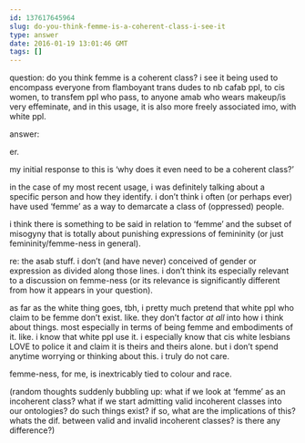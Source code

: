 ```yaml
---
id: 137617645964
slug: do-you-think-femme-is-a-coherent-class-i-see-it
type: answer
date: 2016-01-19 13:01:46 GMT
tags: []
---
```

question: do you think femme is a coherent class? i see it being used to encompass everyone from flamboyant trans dudes to nb cafab ppl, to cis women, to transfem ppl who pass, to anyone amab who wears makeup/is very effeminate, and in this usage, it is also more freely associated imo, with white ppl.

answer: <p>er.&nbsp;</p><p>my initial response to this is&nbsp;‘why does it even need to be a coherent class?’</p><p>in the case of my most recent usage, i was definitely talking about a specific person and how they identify. i don’t think i often (or perhaps ever) have used&nbsp;‘femme’ as a way to demarcate a class of (oppressed) people.&nbsp;</p><p>i think there is something to be said in relation to&nbsp;‘femme’ and the subset of misogyny that is totally about punishing expressions of femininity (or just femininity/femme-ness in general).&nbsp;</p><p>re: the asab stuff. i don’t (and have never) conceived of gender or expression as divided along those lines. i don’t think its especially relevant to a discussion on femme-ness (or its relevance is significantly different from how it appears in your question).</p><p>as far as the white thing goes, tbh, i pretty much pretend that white ppl who claim to be femme don’t exist. like. they don’t factor *at all* into how i think about things. most especially in terms of being femme and embodiments of it. like. i know that white ppl use it. i especially know that cis white lesbians LOVE to police it and claim it is theirs and theirs alone. but i don’t spend anytime worrying or thinking about this. i truly do not care.</p><p>femme-ness, for me, is inextricably tied to colour and race.&nbsp;</p><p>(random thoughts suddenly bubbling up: what if we look at&nbsp;‘femme’ as an incoherent class? what if we start admitting valid incoherent classes into our ontologies? do such things exist? if so, what are the implications of this? whats the dif. between valid and invalid incoherent classes? is there any difference?)</p>